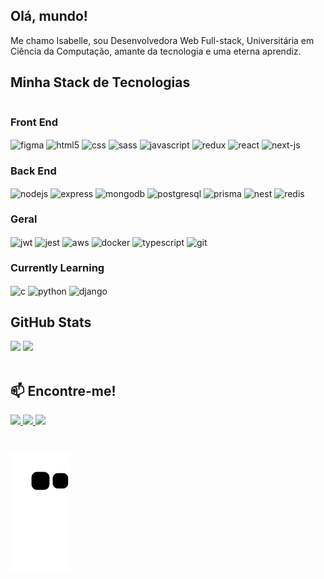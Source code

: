 ## Olá, mundo!

Me chamo Isabelle, sou Desenvolvedora Web Full-stack, Universitária em Ciência da Computação, amante da tecnologia e uma eterna aprendiz.
## Minha Stack de Tecnologias
<div style="display: inline-block">
  <div align="left">
  <h3>Front End</h3>
    <img alt="figma" align="center" src="https://img.shields.io/badge/figma-%23F24E1E.svg?style=for-the-badge&logo=figma&logoColor=white"/>
    <img alt="html5" align="center" src="https://img.shields.io/badge/html5-%23E34F26.svg?style=for-the-badge&logo=html5&logoColor=white"/>
    <img alt="css" align="center" src="https://img.shields.io/badge/css3-%231572B6.svg?style=for-the-badge&logo=css3&logoColor=white"/>
    <img alt="sass" align="center" src="https://img.shields.io/badge/SASS-hotpink.svg?style=for-the-badge&logo=SASS&logoColor=white"/>
    <img alt="javascript" align="center" src="https://img.shields.io/badge/JavaScript-323330?style=for-the-badge&logo=javascript&logoColor=F7DF1E"/>
    <img alt="redux" align="center" src="https://img.shields.io/badge/redux-%23593d88.svg?style=for-the-badge&logo=redux&logoColor=white"/>
    <img alt="react" align="center" src="https://img.shields.io/badge/react-%2320232a.svg?style=for-the-badge&logo=react&logoColor=%2361DAFB"/>
    <img alt="next-js" align="center" src="https://img.shields.io/badge/Next-black?style=for-the-badge&logo=next.js&logoColor=white"/>
  </div>
  
  <div align="left">
  <h3 width="200px">Back End</h3>
    <img alt="nodejs" align="center" src="https://img.shields.io/badge/Node.js-43853D?style=for-the-badge&logo=node.js&logoColor=white"/>
    <img alt="express" align="center" src="https://img.shields.io/badge/Express.js-404D59?style=for-the-badge"/>
    <img alt="mongodb" align="center" src="https://img.shields.io/badge/MongoDB-4EA94B?style=for-the-badge&logo=mongodb&logoColor=white"/>
    <img alt="postgresql" align="center" src="https://img.shields.io/badge/PostgreSQL-316192?style=for-the-badge&logo=postgresql&logoColor=white"/>
    <img alt="prisma" align="center" src="https://img.shields.io/badge/Prisma-3982CE?style=for-the-badge&logo=Prisma&logoColor=white"/>
    <img alt="nest" align="center" src="https://img.shields.io/badge/nestjs-%23E0234E.svg?style=for-the-badge&logo=nestjs&logoColor=white"/>
    <img alt="redis" align="center" src="https://img.shields.io/badge/redis-%23DD0031.svg?style=for-the-badge&logo=redis&logoColor=white"/>
  </div>
  
   <div align="left">
     <h3>Geral</h3>
     <img alt="jwt" align="center" src="https://img.shields.io/badge/JWT-black?style=for-the-badge&logo=JSON%20web%20tokens"/>
     <img alt="jest" align="center" src="https://img.shields.io/badge/Jest-323330?style=for-the-badge&logo=Jest&logoColor=white"/>
     <img alt="aws" align="center" src="https://img.shields.io/badge/Amazon_AWS-232F3E?style=for-the-badge&logo=amazon-aws&logoColor=white"/>
     <img alt="docker" align="center" src="https://img.shields.io/badge/docker-%230db7ed.svg?style=for-the-badge&logo=docker&logoColor=white"/>
     <img alt="typescript" align="center" src="https://img.shields.io/badge/typescript-%23007ACC.svg?style=for-the-badge&logo=typescript&logoColor=white"/>
     <img alt="git" align="center" src="https://img.shields.io/badge/git-%23F05033.svg?style=for-the-badge&logo=git&logoColor=white"/>
  </div>
  
  <div align="left">
  <h3>Currently Learning</h3>
    <img alt="c" align="center" src="https://img.shields.io/badge/c-%2300599C.svg?style=for-the-badge&logo=c&logoColor=white"/>
    <img alt="python" align="center" src="https://img.shields.io/badge/python-3670A0?style=for-the-badge&logo=python&logoColor=ffdd54"/>
    <img alt="django" align="center" src="https://img.shields.io/badge/django-%23092E20.svg?style=for-the-badge&logo=django&logoColor=white"/>
  </div>
  
</div>
  
  <br/>
  
## GitHub Stats

<div width="100%">
  <img height="180em" src="https://github-readme-stats.vercel.app/api?username=isabellexvr&show_icons=true&theme=radical"/>
  <img height="180em" src="https://github-readme-stats.vercel.app/api/top-langs/?username=anuraghazra&layout=compact&theme=radical"/>
</div>

<br/>
<h2 align="left">📫 Encontre-me! </h2>

<a href="https://www.linkedin.com/in/isabellexvr/">
  <img src="https://img.shields.io/badge/linkedin-%230077B5.svg?style=for-the-badge&logo=linkedin&logoColor=white"/>
</a>

<a href="mailto:isabellexavier59@gmail.com?Subject=Ola%2C%20estive%20em%20seu%20repositorio%20GitHub%20e%20quero%20contacta-la%21">
  <img src="https://img.shields.io/badge/Gmail-D14836?style=for-the-badge&logo=gmail&logoColor=white"/>
</a>

<a href="https://instagram.com/datisabelle">
  <img src="https://img.shields.io/badge/Instagram-%23E4405F.svg?style=for-the-badge&logo=Instagram&logoColor=white"/>
</a>

  #
  ![Snake animation](https://github.com/rafaballerini/rafaballerini/blob/output/github-contribution-grid-snake.svg)
                                                                                                  
</div>
